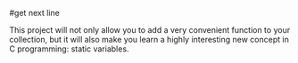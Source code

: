 #get next line

This project will not only allow you to add a very convenient function to your collection,
but it will also make you learn a highly interesting new concept in C programming: static
variables.
